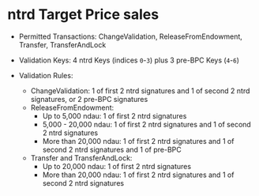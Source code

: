 # ntrd Target Price sales

- Permitted Transactions: ChangeValidation, ReleaseFromEndowment, Transfer, TransferAndLock
- Validation Keys: 4 ntrd Keys (indices `0`-`3`) plus 3 pre-BPC Keys (`4`-`6`)
- Validation Rules:

    - ChangeValidation: 1 of first 2 ntrd signatures and 1 of second 2 ntrd signatures, or 2 pre-BPC signatures
    - ReleaseFromEndowment:
        - Up to 5,000 ndau: 1 of first 2 ntrd signatures
        - 5,000 - 20,000 ndau: 1 of first 2 ntrd signatures and 1 of second 2 ntrd signatures
        - More than 20,000 ndau: 1 of first 2 ntrd signatures and 1 of second 2 ntrd signatures and 1 of pre-BPC
    - Transfer and TransferAndLock:
        - Up to 20,000 ndau: 1 of first 2 ntrd signatures
        - More than 20,000 ndau: 1 of first 2 ntrd signatures and 1 of second 2 ntrd signatures
